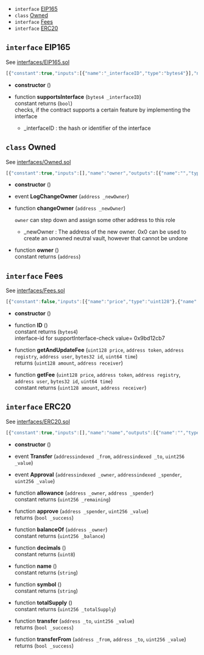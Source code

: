 * `interface` [EIP165](#interface-eip165)    
* `class` [Owned](#class-owned)    
* `interface` [Fees](#interface-fees)    
* `interface` [ERC20](#interface-erc20)    
## `interface` EIP165


See [interfaces/EIP165.sol](https://github.com/slockit/usn-mvp/blob/develop/contracts/interfaces/EIP165.sol)

```javascript
[{"constant":true,"inputs":[{"name":"_interfaceID","type":"bytes4"}],"name":"supportsInterface","outputs":[{"name":"","type":"bool"}],"payable":false,"stateMutability":"view","type":"function"}]
```

* **constructor** ()

* function **supportsInterface** (`bytes4 _interfaceID`)     
    constant returns (`bool`)    
    checks, if the contract supports a certain feature by implementing the interface
    * _interfaceID : the hash or identifier of the interface 

## `class` Owned


See [interfaces/Owned.sol](https://github.com/slockit/usn-mvp/blob/develop/contracts/interfaces/Owned.sol)

```javascript
[{"constant":true,"inputs":[],"name":"owner","outputs":[{"name":"","type":"address"}],"payable":false,"stateMutability":"view","type":"function"},{"constant":false,"inputs":[{"name":"_newOwner","type":"address"}],"name":"changeOwner","outputs":[],"payable":false,"stateMutability":"nonpayable","type":"function"},{"inputs":[],"payable":false,"stateMutability":"nonpayable","type":"constructor"},{"anonymous":false,"inputs":[{"indexed":false,"name":"_newOwner","type":"address"}],"name":"LogChangeOwner","type":"event"}]
```

* **constructor** ()
* event **LogChangeOwner** (`address _newOwner`) 

* function **changeOwner** (`address _newOwner`)     
        
    `owner` can step down and assign some other address to this role
    * _newOwner : The address of the new owner. 0x0 can be used to create  an unowned neutral vault, however that cannot be undone 
* function **owner** ()     
    constant returns (`address`) 

## `interface` Fees


See [interfaces/Fees.sol](https://github.com/slockit/usn-mvp/blob/develop/contracts/interfaces/Fees.sol)

```javascript
[{"constant":false,"inputs":[{"name":"price","type":"uint128"},{"name":"token","type":"address"},{"name":"registry","type":"address"},{"name":"user","type":"address"},{"name":"id","type":"bytes32"},{"name":"time","type":"uint64"}],"name":"getAndUpdateFee","outputs":[{"name":"amount","type":"uint128"},{"name":"receiver","type":"address"}],"payable":false,"stateMutability":"nonpayable","type":"function"},{"constant":true,"inputs":[],"name":"ID","outputs":[{"name":"","type":"bytes4"}],"payable":false,"stateMutability":"view","type":"function"},{"constant":true,"inputs":[{"name":"price","type":"uint128"},{"name":"token","type":"address"},{"name":"registry","type":"address"},{"name":"user","type":"address"},{"name":"id","type":"bytes32"},{"name":"time","type":"uint64"}],"name":"getFee","outputs":[{"name":"amount","type":"uint128"},{"name":"receiver","type":"address"}],"payable":false,"stateMutability":"view","type":"function"}]
```

* **constructor** ()

* function **ID** ()     
    constant returns (`bytes4`)    
    interface-id for supportInterface-check value= 0x9bd12cb7 
* function **getAndUpdateFee** (`uint128 price`, `address token`, `address registry`, `address user`, `bytes32 id`, `uint64 time`)     
     returns (`uint128 amount`, `address receiver`) 
* function **getFee** (`uint128 price`, `address token`, `address registry`, `address user`, `bytes32 id`, `uint64 time`)     
    constant returns (`uint128 amount`, `address receiver`) 

## `interface` ERC20


See [interfaces/ERC20.sol](https://github.com/slockit/usn-mvp/blob/develop/contracts/interfaces/ERC20.sol)

```javascript
[{"constant":true,"inputs":[],"name":"name","outputs":[{"name":"","type":"string"}],"payable":false,"stateMutability":"view","type":"function"},{"constant":false,"inputs":[{"name":"_spender","type":"address"},{"name":"_value","type":"uint256"}],"name":"approve","outputs":[{"name":"_success","type":"bool"}],"payable":false,"stateMutability":"nonpayable","type":"function"},{"constant":true,"inputs":[],"name":"totalSupply","outputs":[{"name":"_totalSupply","type":"uint256"}],"payable":false,"stateMutability":"view","type":"function"},{"constant":false,"inputs":[{"name":"_from","type":"address"},{"name":"_to","type":"address"},{"name":"_value","type":"uint256"}],"name":"transferFrom","outputs":[{"name":"_success","type":"bool"}],"payable":false,"stateMutability":"nonpayable","type":"function"},{"constant":true,"inputs":[],"name":"decimals","outputs":[{"name":"","type":"uint8"}],"payable":false,"stateMutability":"view","type":"function"},{"constant":true,"inputs":[{"name":"_owner","type":"address"}],"name":"balanceOf","outputs":[{"name":"_balance","type":"uint256"}],"payable":false,"stateMutability":"view","type":"function"},{"constant":true,"inputs":[],"name":"symbol","outputs":[{"name":"","type":"string"}],"payable":false,"stateMutability":"view","type":"function"},{"constant":false,"inputs":[{"name":"_to","type":"address"},{"name":"_value","type":"uint256"}],"name":"transfer","outputs":[{"name":"_success","type":"bool"}],"payable":false,"stateMutability":"nonpayable","type":"function"},{"constant":true,"inputs":[{"name":"_owner","type":"address"},{"name":"_spender","type":"address"}],"name":"allowance","outputs":[{"name":"_remaining","type":"uint256"}],"payable":false,"stateMutability":"view","type":"function"},{"anonymous":false,"inputs":[{"indexed":true,"name":"_from","type":"address"},{"indexed":true,"name":"_to","type":"address"},{"indexed":false,"name":"_value","type":"uint256"}],"name":"Transfer","type":"event"},{"anonymous":false,"inputs":[{"indexed":true,"name":"_owner","type":"address"},{"indexed":true,"name":"_spender","type":"address"},{"indexed":false,"name":"_value","type":"uint256"}],"name":"Approval","type":"event"}]
```

* **constructor** ()
* event **Transfer** (`addressindexed _from`, `addressindexed _to`, `uint256 _value`) 
* event **Approval** (`addressindexed _owner`, `addressindexed _spender`, `uint256 _value`) 

* function **allowance** (`address _owner`, `address _spender`)     
    constant returns (`uint256 _remaining`) 
* function **approve** (`address _spender`, `uint256 _value`)     
     returns (`bool _success`) 
* function **balanceOf** (`address _owner`)     
    constant returns (`uint256 _balance`) 
* function **decimals** ()     
    constant returns (`uint8`) 
* function **name** ()     
    constant returns (`string`) 
* function **symbol** ()     
    constant returns (`string`) 
* function **totalSupply** ()     
    constant returns (`uint256 _totalSupply`) 
* function **transfer** (`address _to`, `uint256 _value`)     
     returns (`bool _success`) 
* function **transferFrom** (`address _from`, `address _to`, `uint256 _value`)     
     returns (`bool _success`) 

